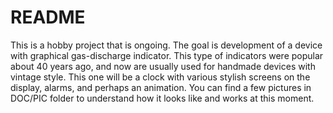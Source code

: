 # README #

This is a hobby project that is ongoing.
The goal is development of a device with graphical gas-discharge indicator. 
This type of indicators were popular about 40 years ago, 
and now are usually used for handmade devices with vintage style.
This one will be a clock with various stylish screens on the display, alarms, and perhaps an animation.
You can find a few pictures in DOC/PIC folder to understand how it looks like and works at this moment.



